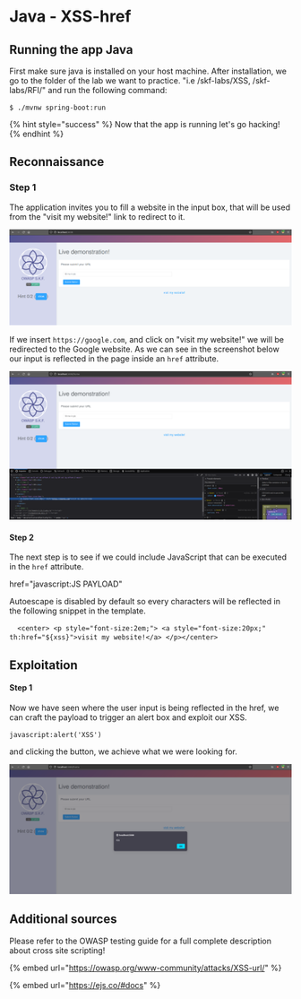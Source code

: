 # Java - XSS-href

## Running the app Java

First make sure java is installed on your host machine. After installation, we go to the folder of the lab we want to practice. "i.e /skf-labs/XSS, /skf-labs/RFI/" and run the following command:

```
$ ./mvnw spring-boot:run
```

{% hint style="success" %}
Now that the app is running let's go hacking!
{% endhint %}

## Reconnaissance

### Step 1

The application invites you to fill a website in the input box, that will be used from the "visit my website!" link to redirect to it.

![](../../.gitbook/assets/nodejs/XSS-url/1.png)

If we insert `https://google.com`, and click on "visit my website!" we will be redirected to the Google website. As we can see in the screenshot below our input is reflected in the page inside an `href` attribute.

![](../../.gitbook/assets/nodejs/XSS-url/2.png)

#### Step 2

The next step is to see if we could include JavaScript that can be executed in the `href` attribute.

href="javascript:JS PAYLOAD"

Autoescape is disabled by default so every characters will be reflected in the following snippet in the template.

```markup
  <center> <p style="font-size:2em;"> <a style="font-size:20px;" th:href="${xss}">visit my website!</a> </p></center>
```

## Exploitation

#### Step 1

Now we have seen where the user input is being reflected in the href, we can craft the payload to trigger an alert box and exploit our XSS.

```markup
javascript:alert('XSS')
```

and clicking the button, we achieve what we were looking for.

![](../../.gitbook/assets/nodejs/XSS-url/3.png)

## Additional sources

Please refer to the OWASP testing guide for a full complete description about cross site scripting!

{% embed url="https://owasp.org/www-community/attacks/XSS-url/" %}

{% embed url="https://ejs.co/#docs" %}
